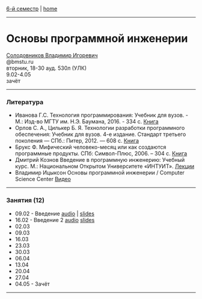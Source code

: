 [6-й семестр](https://github.com/dKosarevsky/iu7/blob/master/2021_6_sem.md) | [home](https://github.com/dKosarevsky/iu7)
____________________________________
# Основы программной инженерии
[Солодовников Владимир Игоревич](http://ditc.ras.ru/index.html) \
@bmstu.ru \
вторник, 18-30 ауд. 530л (УЛК)\
9.02-4.05 \
зачёт 
____________________________________
### Литература

* Иванова Г.С. Технология программирования: Учебник для
вузов. - М.: Изд-во МГТУ им. Н.Э. Баумана, 2016. - 334 с. [Книга](https://drive.google.com/file/d/1wFK_jeNbkaiTbHETLBjOg4Pn1kOJggE-/view?usp=sharing)
* Орлов С. А., Цилькер Б. Я. Технологии разработки
программного обеспечения: Учебник для вузов. 4-е 
издание. Стандарт третьего поколения — СПб.: Питер, 2012. — 608 с. [Книга](https://drive.google.com/file/d/1KiYvmIRchfnm0SVFuDU3LYEPfUQQJgWt/view?usp=sharing)
* Брукс Ф. Мифический человеко-месяц или как создаются
программные продукты. СПб: Символ-Плюс, 2006. – 304 с. [Книга](https://drive.google.com/file/d/1o3EzDFwhOwAh8-sR9tEacbAZRGKs45gd/view?usp=sharing)
* Дмитрий Кознов Введение в программную инженерию:
Учебный курс. М.: Национальном Открытом Университете
«ИНТУИТ». [Лекции](https://intuit.ru/studies/courses/497/353/info)
* Владимир Ицыксон Основы программной инженерии /
Computer Science Center [Видео](https://www.lektorium.tv/course/22846)
____________________________________
### Занятия (12)

* 09.02 - Введение [audio](https://drive.google.com/file/d/1-ykcpnIO4WJdA1VqhPKLDHcCEdPx0wuJ/view?usp=sharing) | [slides](https://drive.google.com/file/d/1ce1Zzl5OHW6TPyqbl94E4v3MqBEwAT7b/view?usp=sharing)
* 16.02 - Введение 2 [audio](https://drive.google.com/folderview?id=1Wz-jI1cZNmSR2jriK9Hg0dB0Xre_lFyV) [slides]()
* 02.03
* 09.03
* 16.03
* 23.03
* 30.03
* 06.04
* 13.04
* 20.04
* 27.04
* 04.05 - Зачёт
____________________________________
